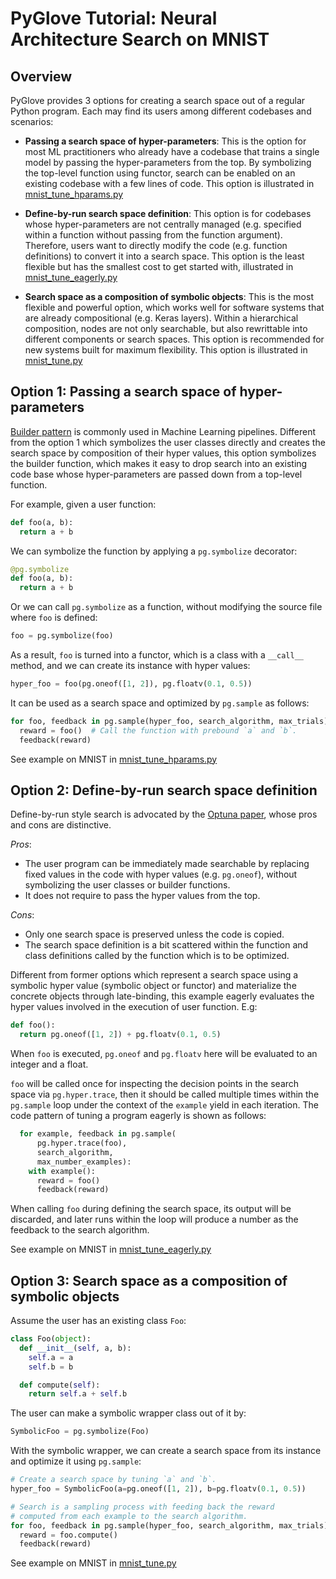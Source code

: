 # PyGlove Tutorial: Neural Architecture Search on MNIST

## Overview
PyGlove provides 3 options for creating a search space out of a
regular Python program. Each may find its users among different codebases and
scenarios:

* **Passing a search space of hyper-parameters**:
This is the option for most ML practitioners who already have a codebase that
trains a single model by passing the hyper-parameters from the top.
By symbolizing the top-level function using functor, search can be enabled on
an existing codebase with a few lines of code. This option is illustrated in [mnist_tune_hparams.py](https://github.com/google/pyglove/tree/main/examples/automl/mnist/mnist_tune_hparams.py)

* **Define-by-run search space definition**:
This option is for codebases whose hyper-parameters are not centrally managed
(e.g. specified within a function without passing from the function argument).
Therefore, users want to directly modify the code (e.g. function definitions)
to convert it into a search space. This option is the least flexible but has
the smallest cost to get started with, illustrated in [mnist_tune_eagerly.py](https://github.com/google/pyglove/tree/main/examples/automl/mnist/mnist_tune_eagerly.py)

* **Search space as a composition of symbolic objects**:
This is the most flexible and powerful option, which works well for software
systems that are already compositional (e.g. Keras layers).
Within a hierarchical composition, nodes are not only searchable, but also
rewrittable into different components or search spaces. This option is
recommended for new systems built for maximum flexibility. This option is illustrated in [mnist_tune.py](https://github.com/google/pyglove/tree/main/examples/automl/mnist/mnist_tune.py)


## Option 1: Passing a search space of hyper-parameters

[Builder pattern](https://en.wikipedia.org/wiki/Builder_pattern) is commonly
used in Machine Learning pipelines. Different from the option 1 which symbolizes
the user classes directly and creates the search space by composition of their
hyper values, this option symbolizes the builder function, which makes it easy
to drop search into an existing code base whose hyper-parameters are passed down
from a top-level function.

For example, given a user function:

  ```python
  def foo(a, b):
    return a + b
  ```

We can symbolize the function by applying a `pg.symbolize` decorator:

  ```python
  @pg.symbolize
  def foo(a, b):
    return a + b
  ```
Or we can call `pg.symbolize` as a function, without modifying the source file where `foo` is defined:

  ```python
  foo = pg.symbolize(foo)
  ```

As a result, `foo` is turned into a functor, which is a class with a
`__call__` method, and we can create its instance with hyper values:

  ```python
  hyper_foo = foo(pg.oneof([1, 2]), pg.floatv(0.1, 0.5))
  ```

It can be used as a search space and optimized by `pg.sample` as follows:

 ```python
 for foo, feedback in pg.sample(hyper_foo, search_algorithm, max_trials):
   reward = foo()  # Call the function with prebound `a` and `b`.
   feedback(reward)
 ```

See example on MNIST in [mnist_tune_hparams.py](https://github.com/google/pyglove/tree/main/examples/automl/mnist/mnist_tune_hparams.py)

## Option 2: Define-by-run search space definition

Define-by-run style search is advocated by the [Optuna paper](https://arxiv.org/abs/1907.10902), whose pros and cons are distinctive.

*Pros*:

- The user program can be immediately made searchable by replacing fixed
values in the code with hyper values (e.g. `pg.oneof`), without symbolizing the
user classes or builder functions.
- It does not require to pass the hyper values from the top.

*Cons*:

- Only one search space is preserved unless the code
is copied.
- The search space definition is a bit scattered within the
function and class definitions called by the function which is to be optimized.

Different from former options which represent a search space using a symbolic
hyper value (symbolic object or functor) and materialize the concrete objects
through late-binding, this example eagerly evaluates the hyper values involved
in the execution of user function. E.g:

  ```python
  def foo():
    return pg.oneof([1, 2]) + pg.floatv(0.1, 0.5)
  ```

When `foo` is executed, `pg.oneof` and `pg.floatv` here will be evaluated to
an integer and a float.

`foo` will be called once for inspecting the decision points in the search
space via `pg.hyper.trace`, then it should be called multiple
times within the `pg.sample` loop under the context of
the `example` yield in each iteration. The code pattern of tuning a program eagerly is
shown as follows:

  ```python
    for example, feedback in pg.sample(
        pg.hyper.trace(foo),
        search_algorithm,
        max_number_examples):
      with example():
        reward = foo()
        feedback(reward)
  ```

When calling `foo` during defining the search space, its output will be
discarded, and later runs within the loop will produce a number as the feedback
to the search algorithm.

See example on MNIST in [mnist_tune_eagerly.py](https://github.com/google/pyglove/tree/main/examples/automl/mnist/mnist_tune_eagerly.py)


## Option 3: Search space as a composition of symbolic objects

Assume the user has an existing class `Foo`:

  ```python
  class Foo(object):
    def __init__(self, a, b):
      self.a = a
      self.b = b

    def compute(self):
      return self.a + self.b
  ```

The user can make a symbolic wrapper class out of it by:

  ```python
  SymbolicFoo = pg.symbolize(Foo)
  ```

With the symbolic wrapper, we can create a search space from its instance and
optimize it using `pg.sample`:

  ```python
  # Create a search space by tuning `a` and `b`.
  hyper_foo = SymbolicFoo(a=pg.oneof([1, 2]), b=pg.floatv(0.1, 0.5))

  # Search is a sampling process with feeding back the reward
  # computed from each example to the search algorithm.
  for foo, feedback in pg.sample(hyper_foo, search_algorithm, max_trials):
    reward = foo.compute()
    feedback(reward)
  ```

See example on MNIST in [mnist_tune.py](https://github.com/google/pyglove/tree/main/examples/automl/mnist/mnist_tune.py)
